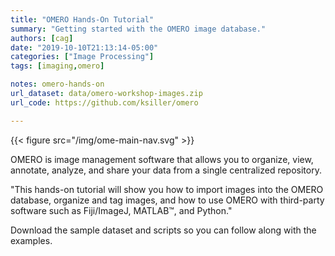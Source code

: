 ```yaml
---
title: "OMERO Hands-On Tutorial"
summary: "Getting started with the OMERO image database."
authors: [cag]
date: "2019-10-10T21:13:14-05:00"
categories: ["Image Processing"]
tags: [imaging,omero]

notes: omero-hands-on
url_dataset: data/omero-workshop-images.zip
url_code: https://github.com/ksiller/omero

---
```


{{< figure src="/img/ome-main-nav.svg" >}}

OMERO is image management software that allows you to organize, view, annotate, analyze, and share your data from a single centralized repository. 

"This hands-on tutorial will show you how to import images into the OMERO database, organize and tag images, and how to use OMERO with third-party software such as Fiji/ImageJ, MATLAB&trade;, and Python."

Download the sample dataset and scripts so you can follow along with the
examples.

